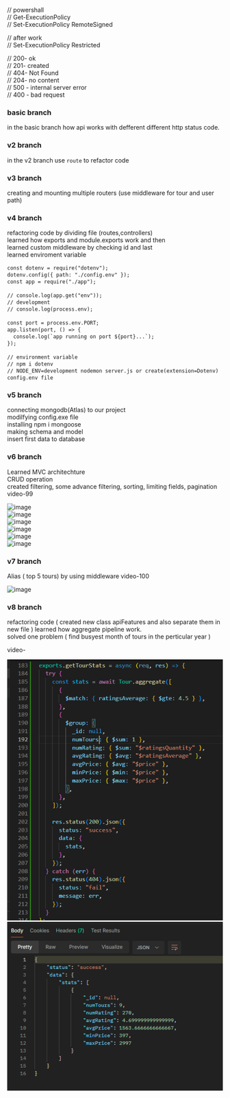 // powershall  
// Get-ExecutionPolicy  
// Set-ExecutionPolicy RemoteSigned

// after work  
// Set-ExecutionPolicy Restricted

// 200- ok  
// 201- created  
// 404- Not Found  
// 204- no content  
// 500 - internal server error  
// 400 - bad request

### basic branch

in the basic branch how api works with defferent different http status code.

### v2 branch

in the v2 branch use `route` to refactor code

### v3 branch

creating and mounting multiple routers (use middleware for tour and user path)

### v4 branch

refactoring code by dividing file (routes,controllers)  
learned how exports and module.exports work and then  
learned custom middleware by checking id and last  
learned enviroment variable

```
const dotenv = require("dotenv");
dotenv.config({ path: "./config.env" });
const app = require("./app");

// console.log(app.get("env"));
// development
// console.log(process.env);

const port = process.env.PORT;
app.listen(port, () => {
  console.log(`app running on port ${port}...`);
});

// environment variable
// npm i dotenv
// NODE_ENV=development nodemon server.js or create(extension=Dotenv) config.env file
```

### v5 branch

connecting mongodb(Atlas) to our project  
modilfying config.exe file  
installing npm i mongoose  
making schema and model  
insert first data to database

### v6 branch

Learned MVC architechture  
CRUD operation  
created filtering, some advance filtering, sorting, limiting fields, pagination  
video-99

![image](https://github.com/Harrshhpattell/backend-learning/assets/102842153/f94fa4ae-4c20-4b8d-a6ca-e139047d3c73)  
![image](https://github.com/Harrshhpattell/backend-learning/assets/102842153/4bc10af0-abda-486c-92f5-428e391f65d5)  
![image](https://github.com/Harrshhpattell/backend-learning/assets/102842153/c55a4642-f4f7-42d0-b38f-9b766d892c3d)  
![image](https://github.com/Harrshhpattell/backend-learning/assets/102842153/d91ac6dc-744e-47db-b52a-bdf686dc5895)  
![image](https://github.com/Harrshhpattell/backend-learning/assets/102842153/38c15248-e763-4fa5-a4ff-d5ead5c1aa65)  
![image](https://github.com/Harrshhpattell/backend-learning/assets/102842153/d3c4dc43-9948-4582-938a-2cc864672524)

### v7 branch

Alias ( top 5 tours) by using middleware
video-100

![image](https://github.com/Harrshhpattell/backend-learning/assets/102842153/aacb202b-4004-4528-8b24-77c7f4748361)

### v8 branch

refactoring code ( created new class apiFeatures and also separate them in new file )
learned how aggregate pipeline work.  
solved one problem ( find busyest month of tours in the perticular year )

video-

![image](image.png)  
![image](image-1.png)
